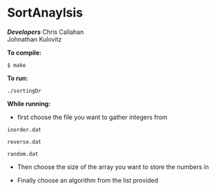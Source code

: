 # SortAnaylsis #

***Developers***
Chris Callahan			
Johnathan Kulovitz

**To compile:** 
```
$ make
```
**To run:**
```
./sortingDr
```
**While running:**

- first choose the file you want to gather integers from
```
inorder.dat 

reverse.dat 

random.dat
```

- Then choose the size of the array you want to store the numbers in 

- Finally choose an algorithm from the list provided
